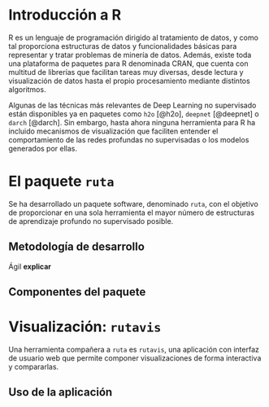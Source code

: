 # Introducción a R

R es un lenguaje de programación dirigido al tratamiento de datos, y como
tal proporciona estructuras de datos y funcionalidades básicas para representar
y tratar problemas de minería de datos. Además, existe toda una plataforma de
paquetes para R denominada CRAN, que cuenta con multitud de librerías que
facilitan tareas muy diversas, desde lectura y visualización de datos hasta el 
propio procesamiento mediante distintos algoritmos.

Algunas de las técnicas más relevantes de Deep Learning no supervisado están
disponibles ya en paquetes como `h2o` [@h2o], `deepnet` [@deepnet] o `darch` [@darch].
Sin embargo, hasta ahora ninguna herramienta para R ha incluido mecanismos de 
visualización que faciliten entender el comportamiento de las redes profundas no
supervisadas o los modelos generados por ellas.

# El paquete `ruta`

Se ha desarrollado un paquete software, denominado `ruta`, con el objetivo de proporcionar en una sola herramienta el mayor número de estructuras de aprendizaje profundo no supervisado posible.

## Metodología de desarrollo

Ágil **explicar**

## Componentes del paquete

# Visualización: `rutavis`

Una herramienta compañera a `ruta` es `rutavis`, una aplicación con interfaz de usuario web que permite componer visualizaciones de forma interactiva y compararlas.

## Uso de la aplicación
